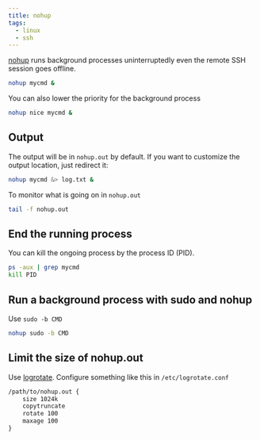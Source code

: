 ```yaml
---
title: nohup
tags:
  - linux
  - ssh
---
```


[nohup](https://cht.sh/nohup) runs background processes uninterruptedly even the remote SSH session goes offline.

```sh
nohup mycmd &
```

You can also lower the priority for the background process

```sh
nohup nice mycmd &
```

## Output

The output will be in `nohup.out` by default. If you want to customize the output location, just redirect it:

```sh
nohup mycmd &> log.txt &
```

To monitor what is going on in `nohup.out`

```sh
tail -f nohup.out
```

## End the running process

You can kill the ongoing process by the process ID (PID).

```sh
ps -aux | grep mycmd
kill PID
```

## Run a background process with sudo and nohup

Use `sudo -b CMD`

```sh
nohup sudo -b CMD
```

## Limit the size of nohup.out

Use [logrotate](https://linux.die.net/man/8/logrotate). Configure something like this in `/etc/logrotate.conf`

```txt title="/etc/logrotate.conf"
/path/to/nohup.out {
    size 1024k
    copytruncate
    rotate 100
    maxage 100
}
```
